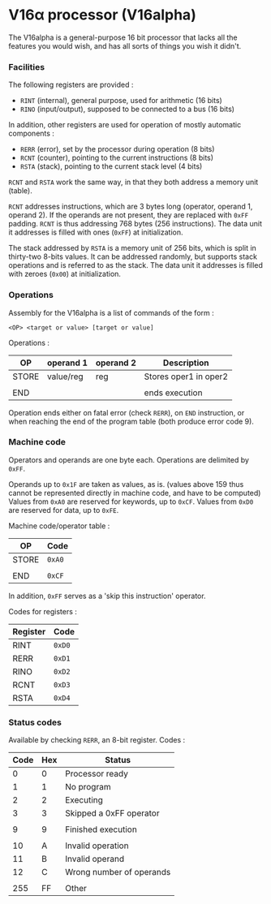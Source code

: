 V16α processor (V16alpha)
=========================

The V16alpha is a general-purpose 16 bit processor that lacks all the
features you would wish, and has all sorts of things you wish it didn't.


### Facilities

The following registers are provided :

 - `RINT` (internal), general purpose, used for arithmetic (16 bits)
 - `RINO` (input/output), supposed to be connected to a bus (16 bits)
 
In addition, other registers are used for operation of mostly automatic
components :
 
 - `RERR` (error), set by the processor during operation (8 bits)
 - `RCNT` (counter), pointing to the current instructions (8 bits)
 - `RSTA` (stack), pointing to the current stack level (4 bits)


`RCNT` and `RSTA` work the same way, in that they both address a memory
unit (table).

`RCNT` addresses instructions, which are 3 bytes long (operator, 
operand 1, operand 2). If the operands are not present, they are
replaced with `0xFF` padding. `RCNT` is thus addressing 768 bytes
(256 instructions). The data unit it addresses is filled with ones
(`0xFF`) at initialization.

The stack addressed by `RSTA` is a memory unit of 256 bits, which is
split in thirty-two 8-bits values. It can be addressed randomly, but
supports stack operations and is referred to as the stack. The data
unit it addresses is filled with zeroes (`0x00`) at initialization.

### Operations

Assembly for the V16alpha is a list of commands of the form :

`<OP> <target or value> [target or value]`

Operations :

|  OP   | operand 1 | operand 2 | Description            |
|-------|-----------|-----------|------------------------|
| STORE | value/reg | reg       | Stores oper1 in oper2  |
|       |           |           |                        |
| END   |           |           | ends execution         |

Operation ends either on fatal error (check `RERR`), on `END`
instruction, or when reaching the end of the program table
(both produce error code 9).

### Machine code

Operators and operands are one byte each.
Operations are delimited by `0xFF`.

Operands up to `0x1F` are taken as values, as is.
(values above 159 thus cannot be represented directly in machine code,
and have to be computed)
Values from `0xA0` are reserved for keywords, up to `0xCF`.
Values from `0xD0` are reserved for data, up to `0xFE`.

Machine code/operator table :

|  OP   | Code |
|-------|------|
| STORE |`0xA0`|
|       |      |
| END   |`0xCF`|

In addition, `0xFF` serves as a 'skip this instruction' operator.

Codes for registers :

| Register | Code |
|----------|------|
| RINT     |`0xD0`|
| RERR     |`0xD1`|
| RINO     |`0xD2`|
| RCNT     |`0xD3`|
| RSTA     |`0xD4`|


### Status codes

Available by checking `RERR`, an 8-bit register. Codes :

| Code | Hex | Status                   |
|------|-----|--------------------------|
| 0    | 0   | Processor ready          |
| 1    | 1   | No program               |
| 2    | 2   | Executing                |
| 3    | 3   | Skipped a 0xFF operator  |
|      |     |                          |
| 9    | 9   | Finished execution       |
|      |     |                          |
| 10   | A   | Invalid operation        |
| 11   | B   | Invalid operand          |
| 12   | C   | Wrong number of operands |
|      |     |                          |
| 255  | FF  | Other                    |







